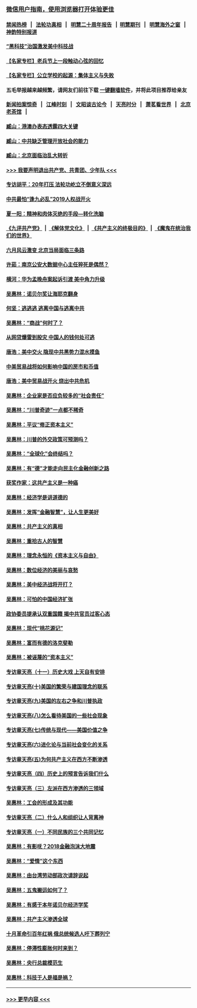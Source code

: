 ### [微信用户指南，使用浏览器打开体验更佳](https://github.com/gfw-breaker/banned-news1/blob/master/indexes/wechat-guide.md?t=0)
#### [禁闻热榜](热点新闻.md?t=0)  &nbsp;&nbsp;|&nbsp;&nbsp; [法轮功真相](https://github.com/gfw-breaker/truth/blob/master/README.md?t=0) &nbsp;&nbsp;|&nbsp;&nbsp; [明慧二十周年报告](https://github.com/gfw-breaker/mh-reports/blob/master/README.md?t=0) &nbsp;&nbsp;|&nbsp;&nbsp;[明慧期刊](https://github.com/gfw-breaker/mh-qikan) &nbsp;&nbsp;|&nbsp;&nbsp; [明慧海外之窗](https://github.com/gfw-breaker/mh-news/blob/master/README.md?t=0) &nbsp;&nbsp;|&nbsp;&nbsp; [神韵特别报道](https://github.com/gfw-breaker/mh-news/blob/master/shenyun.md?t=0)
#### [“黑科技”治国激发美中科技战](../pages/nsc423/n11638056.md?t=02061555) 
#### [【名家专栏】老兵节上一段触动心弦的回忆](../pages/nsc423/n11646016.md?t=02061555) 
#### [【名家专栏】公立学校的起源：集体主义与失败](../pages/nsc423/n11601833.md?t=02061555) 
#### 五毛举报越来越频繁，请网友们前往下载 [一键翻墙软件](https://github.com/gfw-breaker/ssr-accounts)，并将此项目推荐给亲友
#### [新闻拍案惊奇](https://github.com/gfw-breaker/banned-news1/blob/master/pages/link4.md) &nbsp;&nbsp;|&nbsp;&nbsp; [江峰时刻](https://github.com/gfw-breaker/banned-news1/blob/master/pages/link4.md) &nbsp;&nbsp;|&nbsp;&nbsp; [文昭谈古论今](https://github.com/gfw-breaker/banned-news1/blob/master/pages/link4.md) &nbsp;&nbsp;|&nbsp;&nbsp; [天亮时分](https://github.com/gfw-breaker/banned-news1/blob/master/pages/link4.md) &nbsp;&nbsp;|&nbsp;&nbsp; [萧茗看世界](https://github.com/gfw-breaker/banned-news1/blob/master/pages/link4.md) &nbsp;&nbsp;|&nbsp;&nbsp; [北京老茶馆](https://github.com/gfw-breaker/banned-news1/blob/master/pages/link4.md) &nbsp;&nbsp;|&nbsp;&nbsp; 
#### [臧山：港澳办表态透露四大关键](../pages/nsc423/n11421628.md?t=02061555) 
#### [臧山：中共缺乏管理开放社会的能力](../pages/nsc423/n11407457.md?t=02061555) 
#### [臧山：北京面临治乱大转折](../pages/nsc423/n11406895.md?t=02061555) 
#### [>>> 我要声明退出共产党、共青团、少年队 <<<](https://github.com/begood0513/goodnews/blob/master/quit/letter.md) 
#### [专访胡平：20年打压 法轮功屹立不倒意义深远](../pages/nsc423/n11398800.md?t=02061555) 
#### [中共最怕“逢九必乱”2019人权战开火](../pages/nsc423/n11385248.md?t=02061555) 
#### [夏一阳：精神和肉体灭绝的手段—转化洗脑](../pages/nsc423/n11368250.md?t=02061555) 
#### [《九评共产党》](https://github.com/begood0513/9ping.md/blob/master/README.md) &nbsp;|&nbsp; [《解体党文化》](../../../../jtdwh.md/blob/master/README.md)  &nbsp;|&nbsp; [《共产主义的终极目的》](../../../../gczydzjmd.md/blob/master/README.md) &nbsp;|&nbsp; [《魔鬼在统治我们的世界》](../../../../mgztzwmdsj.md/blob/master/README.md) 
#### [六月风云激变 北京当局面临三条路](../pages/nsc423/n11313668.md?t=02061555) 
#### [许茹：南京公安大数据中心主任猝死是偶然？](../pages/nsc423/n11064744.md?t=02061555) 
#### [横河：华为孟晚舟案起诉引渡 美中角力升级](../pages/nsc423/n11027230.md?t=02061555) 
#### [吴惠林：诺贝尔奖让海耶克翻身](../pages/nsc423/n10890049.md?t=02061555) 
#### [何坚：逃逃逃 逃离中国与逃离中共](../pages/nsc423/n10592891.md?t=02061555) 
#### [吴惠林：“商战”何时了？](../pages/nsc423/n10573558.md?t=02061555) 
#### [从网贷爆雷到股灾 中国人的钱何处可逃](../pages/nsc423/n10572800.md?t=02061555) 
#### [唐浩：美中交火 隐现中共黑势力混水摸鱼](../pages/nsc423/n10544040.md?t=02061555) 
#### [中美贸易战将如何影响中国的房市和币值](../pages/nsc423/n10543697.md?t=02061555) 
#### [唐浩：美中贸易战开火 烧出中共危机](../pages/nsc423/n10540126.md?t=02061555) 
#### [吴惠林：企业家是否应负较多的“社会责任”](../pages/nsc423/n10535022.md?t=02061555) 
#### [吴惠林：“川普奇迹”一点都不稀奇](../pages/nsc423/n10512808.md?t=02061555) 
#### [吴惠林：平议“修正资本主义”](../pages/nsc423/n10495724.md?t=02061555) 
#### [吴惠林：川普的外交政策可预测吗？](../pages/nsc423/n10462387.md?t=02061555) 
#### [吴惠林：“全球化”会终结吗？](../pages/nsc423/n10452838.md?t=02061555) 
#### [吴惠林：有“德”才能走向民主化金融创新之路](../pages/nsc423/n10432292.md?t=02061555) 
#### [获奖作家：这共产主义是一种癌](../pages/nsc423/n10431541.md?t=02061555) 
#### [吴惠林：经济学是讲道德的](../pages/nsc423/n10398014.md?t=02061555) 
#### [吴惠林：发挥“金融智慧”，让人生更美好](../pages/nsc423/n10375019.md?t=02061555) 
#### [吴惠林：共产主义的真相](../pages/nsc423/n10351394.md?t=02061555) 
#### [吴惠林：重拾古人的智慧](../pages/nsc423/n10337691.md?t=02061555) 
#### [吴惠林：理念永恒的《资本主义与自由》](../pages/nsc423/n10316274.md?t=02061555) 
#### [吴惠林：数位经济的美丽与哀愁](../pages/nsc423/n10292946.md?t=02061555) 
#### [吴惠林：美中经济战将开打？](../pages/nsc423/n10258825.md?t=02061555) 
#### [吴惠林：可怕的中国经济扩张](../pages/nsc423/n10219147.md?t=02061555) 
#### [政协委员提承认双重国籍 揭中共官员过客心态](../pages/nsc423/n10208809.md?t=02061555) 
#### [吴惠林：现代“桃花源记”](../pages/nsc423/n10185234.md?t=02061555) 
#### [吴惠林：富而有德的洛克斐勒](../pages/nsc423/n10142264.md?t=02061555) 
#### [吴惠林：被诬蔑的“资本主义”](../pages/nsc423/n10124816.md?t=02061555) 
#### [专访章天亮（十一）历史大戏 上天自有安排](../pages/nsc423/n10094905.md?t=02061555) 
#### [专访章天亮(十)美国的繁荣与建国理念的联系](../pages/nsc423/n10094899.md?t=02061555) 
#### [专访章天亮(九)美国的左右之争和川普执政](../pages/nsc423/n10094889.md?t=02061555) 
#### [专访章天亮(八)怎么看待美国的一些社会现象](../pages/nsc423/n10094857.md?t=02061555) 
#### [专访章天亮(七)传统与现代——美国价值之争](../pages/nsc423/n10093140.md?t=02061555) 
#### [专访章天亮(六)进化论与当前社会变化的关系](../pages/nsc423/n10092036.md?t=02061555) 
#### [专访章天亮(五)为何共产主义在西方不断渗透](../pages/nsc423/n10083620.md?t=02061555) 
#### [专访章天亮（四）历史上的预言告诉我们什么](../pages/nsc423/n10083606.md?t=02061555) 
#### [专访章天亮（三）左派在西方渗透的三领域](../pages/nsc423/n10081115.md?t=02061555) 
#### [吴惠林：工会的形成及其功能](../pages/nsc423/n10080633.md?t=02061555) 
#### [专访章天亮（二）什么人和组织让人背离神](../pages/nsc423/n10076637.md?t=02061555) 
#### [专访章天亮（一）不同民族的三个共同记忆](../pages/nsc423/n10074188.md?t=02061555) 
#### [吴惠林：有影呒？2018金融泡沫大地震](../pages/nsc423/n10040534.md?t=02061555) 
#### [吴惠林：“爱情”这个东西](../pages/nsc423/n10019423.md?t=02061555) 
#### [吴惠林：由台湾劳动部政次请辞说起](../pages/nsc423/n9979679.md?t=02061555) 
#### [吴惠林：五鬼搬运如何了？](../pages/nsc423/n9925338.md?t=02061555) 
#### [吴惠林：有感于本年诺贝尔经济学奖](../pages/nsc423/n9871883.md?t=02061555) 
#### [吴惠林：共产主义渗透全球](../pages/nsc423/n9812748.md?t=02061555) 
#### [十月革命引百年红祸 俄总统候选人吁下葬列宁](../pages/nsc423/n9810182.md?t=02061555) 
#### [吴惠林：停滞性膨胀何时来到？](../pages/nsc423/n9764136.md?t=02061555) 
#### [吴惠林：央行总裁模范生](../pages/nsc423/n9728134.md?t=02061555) 
#### [吴惠林：科技于人是福是祸？](../pages/nsc423/n9672982.md?t=02061555) 

----
#### [ >>> 更早内容 <<< ](../indexes/nsc423-earlier.md)
